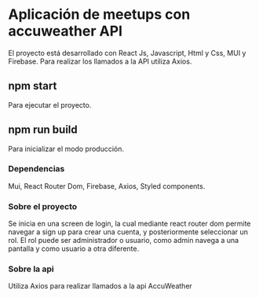 # Aplicación de meetups con accuweather API

El proyecto está desarrollado con React Js, Javascript, Html y Css, MUI y Firebase. Para realizar los llamados a la API utiliza Axios.

## npm start

Para ejecutar el proyecto.

## npm run build

Para inicializar el modo producción.

### Dependencias

Mui, React Router Dom, Firebase, Axios, Styled components.

### Sobre el proyecto

Se inicia en una screen de login, la cual mediante react router dom permite navegar a sign up para crear una cuenta, y posteriormente seleccionar un rol. El rol puede ser administrador o usuario, como admin navega a una pantalla y como usuario a otra diferente.

### Sobre la api

Utiliza Axios para realizar llamados a la api AccuWeather


